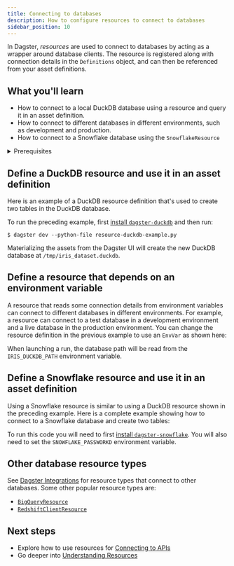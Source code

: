 ```yaml
---
title: Connecting to databases
description: How to configure resources to connect to databases
sidebar_position: 10
---
```


In Dagster, *resources* are used to connect to databases by acting as a wrapper around database clients. The resource is registered along with connection details in the `Definitions` object, and can then be referenced from your asset definitions.

## What you'll learn

- How to connect to a local DuckDB database using a resource and query it in an asset definition.
- How to connect to different databases in different environments, such as development and production.
- How to connect to a Snowflake database using the `SnowflakeResource`

<details>
  <summary>Prerequisites</summary>

To follow the steps in this guide, you'll need:

- Familiarity with [Asset definitions](/concepts/assets)
- Credentials to a live database

</details>

## Define a DuckDB resource and use it in an asset definition

Here is an example of a DuckDB resource definition that's used to create two tables in the DuckDB database.

<CodeExample filePath="guides/external-systems/resource-duckdb-example.py" language="python" title="DuckDB Resource Example" />

To run the preceding example, first [install `dagster-duckdb`](https://dagster.io/integrations/dagster-duckdb) and then run:

```shell
$ dagster dev --python-file resource-duckdb-example.py
```

Materializing the assets from the Dagster UI will create the new DuckDB database at `/tmp/iris_dataset.duckdb`.


## Define a resource that depends on an environment variable

A resource that reads some connection details from environment variables can connect to different databases in different environments. For example, a resource can connect to a test database in a development environment and a live database in the production environment. You can change the resource definition in the previous example to use an `EnvVar` as shown here:

<CodeExample filePath="guides/external-systems/resource-duckdb-envvar-example.py" language="python" title="DuckDB Resource using EnvVar Example" />

When launching a run, the database path will be read from the `IRIS_DUCKDB_PATH` environment variable.


## Define a Snowflake resource and use it in an asset definition

Using a Snowflake resource is similar to using a DuckDB resource shown in the preceding example. Here is a complete example showing how to connect to a Snowflake database and create two tables:

<CodeExample filePath="guides/external-systems/resource-snowflake-example.py" language="python" title="Snowflake Resource Example" />

To run this code you will need to first [install `dagster-snowflake`](https://docs.dagster.io/_apidocs/libraries/dagster-snowflake). You will also need to set the `SNOWFLAKE_PASSWORKD` environment variable.

## Other database resource types

See [Dagster Integrations](https://dagster.io/integrations) for resource types that connect to other databases. Some other popular resource types are:

* [`BigQueryResource`](https://dagster.io/integrations/dagster-gcp-bigquery)
* [`RedshiftClientResource`](https://dagster.io/integrations/dagster-aws-redshift)

## Next steps

- Explore how to use resources for [Connecting to APIs](/guides/external-systems/apis)
- Go deeper into [Understanding Resources](/concepts/resources)

